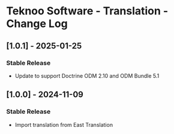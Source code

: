 # Teknoo Software - Translation - Change Log

## [1.0.1] - 2025-01-25
### Stable Release
- Update to support Doctrine ODM 2.10 and ODM Bundle 5.1

## [1.0.0] - 2024-11-09
### Stable Release
- Import translation from East Translation
